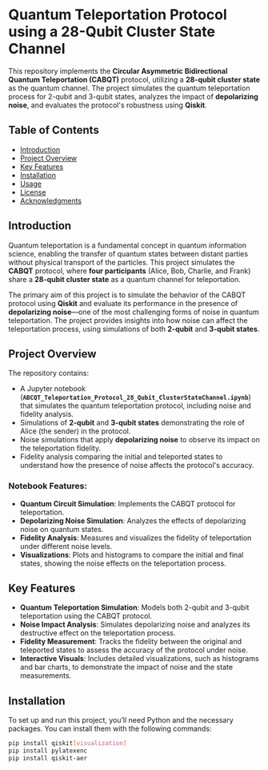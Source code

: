 # Quantum Teleportation Protocol using a 28-Qubit Cluster State Channel

This repository implements the **Circular Asymmetric Bidirectional Quantum Teleportation (CABQT)** protocol, utilizing a **28-qubit cluster state** as the quantum channel. The project simulates the quantum teleportation process for 2-qubit and 3-qubit states, analyzes the impact of **depolarizing noise**, and evaluates the protocol's robustness using **Qiskit**.

## Table of Contents
- [Introduction](#introduction)
- [Project Overview](#project-overview)
- [Key Features](#key-features)
- [Installation](#installation)
- [Usage](#usage)
- [License](#license)
- [Acknowledgments](#acknowledgments)

## Introduction
Quantum teleportation is a fundamental concept in quantum information science, enabling the transfer of quantum states between distant parties without physical transport of the particles. This project simulates the **CABQT** protocol, where **four participants** (Alice, Bob, Charlie, and Frank) share a **28-qubit cluster state** as a quantum channel for teleportation.

The primary aim of this project is to simulate the behavior of the CABQT protocol using **Qiskit** and evaluate its performance in the presence of **depolarizing noise**—one of the most challenging forms of noise in quantum teleportation. The project provides insights into how noise can affect the teleportation process, using simulations of both **2-qubit** and **3-qubit states**.

## Project Overview
The repository contains:
- A Jupyter notebook (**`ABCQT_Teleportation_Protocol_28_Qubit_ClusterStateChannel.ipynb`**) that simulates the quantum teleportation protocol, including noise and fidelity analysis.
- Simulations of **2-qubit** and **3-qubit states** demonstrating the role of Alice (the sender) in the protocol.
- Noise simulations that apply **depolarizing noise** to observe its impact on the teleportation fidelity.
- Fidelity analysis comparing the initial and teleported states to understand how the presence of noise affects the protocol's accuracy.

### Notebook Features:
- **Quantum Circuit Simulation**: Implements the CABQT protocol for teleportation.
- **Depolarizing Noise Simulation**: Analyzes the effects of depolarizing noise on quantum states.
- **Fidelity Analysis**: Measures and visualizes the fidelity of teleportation under different noise levels.
- **Visualizations**: Plots and histograms to compare the initial and final states, showing the noise effects on the teleportation process.

## Key Features
- **Quantum Teleportation Simulation**: Models both 2-qubit and 3-qubit teleportation using the CABQT protocol.
- **Noise Impact Analysis**: Simulates depolarizing noise and analyzes its destructive effect on the teleportation process.
- **Fidelity Measurement**: Tracks the fidelity between the original and teleported states to assess the accuracy of the protocol under noise.
- **Interactive Visuals**: Includes detailed visualizations, such as histograms and bar charts, to demonstrate the impact of noise and the state measurements.

## Installation
To set up and run this project, you’ll need Python and the necessary packages. You can install them with the following commands:

```bash
pip install qiskit[visualization]
pip install pylatexenc
pip install qiskit-aer
